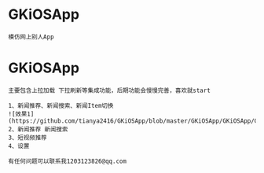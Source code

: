 
# GKiOSApp

    模仿网上别人App

# GKiOSApp

    主要包含上拉加载 下拉刷新等集成功能，后期功能会慢慢完善，喜欢就start
    
    1、新闻推荐、新闻搜索、新闻Item切换
    ![效果1](https://github.com/tianya2416/GKiOSApp/blob/master/GKiOSApp/GKiOSApp/Class/Resources/1.png)
    2、新闻推荐 新闻搜索
    3、短视频推荐
    4、设置
    
    有任何问题可以联系我1203123826@qq.com
    
    

